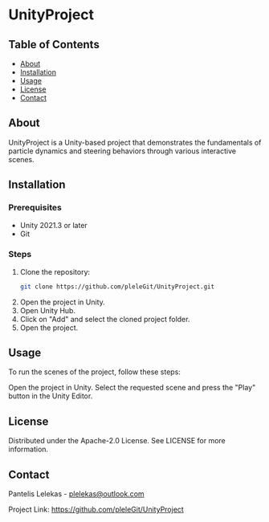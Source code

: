 # UnityProject


## Table of Contents

- [About](#about)
- [Installation](#installation)
- [Usage](#usage)
- [License](#license)
- [Contact](#contact)

## About

UnityProject is a Unity-based project that demonstrates the fundamentals of particle dynamics and steering behaviors through various interactive scenes.

## Installation

### Prerequisites

- Unity 2021.3 or later
- Git

### Steps

1. Clone the repository:
   ```sh
   git clone https://github.com/pleleGit/UnityProject.git
2. Open the project in Unity.
3. Open Unity Hub.
4. Click on "Add" and select the cloned project folder.
5. Open the project.

## Usage
To run the scenes of the project, follow these steps:

Open the project in Unity.
Select the requested scene and press the "Play" button in the Unity Editor.

## License
Distributed under the Apache-2.0 License. See LICENSE for more information.

## Contact
Pantelis Lelekas - plelekas@outlook.com

Project Link: https://github.com/pleleGit/UnityProject
